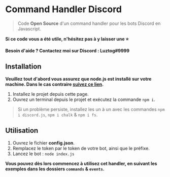 # Command Handler Discord

> Code **Open Source** d'un command handler pour les bots Discord en Javascript. 

**Si ce code vous a été utile, n'hésitez pas à y laisser une :star:**

**Besoin d'aide ? Contactez moi sur Discord : Luztog#9999**

## Installation 

**Veuillez tout d'abord vous assurez que node.js est installé sur votre machine. Dans le cas contraire [suivez ce lien](https://nodejs.org/fr/download/).** 

1) Installez le projet depuis cette page.
2) Ouvrez un terminal depuis le projet et exécutez la commande `npm i`. 
> Si un problème persiste, installez les un à un avec les commandes `npm i discord.js`, `npm i chalk` & `npm i fs`. 

## Utilisation

1) Ouvrez le fichier **config.json**.
2) Remplacez le token par le token de votre bot, ainsi que le préfixe. 
3) Lancez le bot : `node index.js`

__**Vous pouvez dès lors commencez à utilisez cet handler, en suivant les exemples dans les dossiers `commands` & `events`.**__ 
